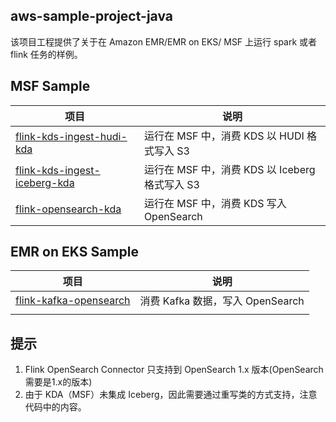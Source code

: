 ## aws-sample-project-java

该项目工程提供了关于在 Amazon EMR/EMR on EKS/ MSF 上运行 spark 或者 flink 任务的样例。

## MSF Sample

| 项目                                                             | 说明                                 |
|----------------------------------------------------------------|------------------------------------|
| [flink-kds-ingest-hudi-kda](./flink-kds-ingest-hudi-kda)       | 运行在 MSF 中，消费 KDS 以 HUDI 格式写入 S3    |
| [flink-kds-ingest-iceberg-kda](./flink-kds-ingest-iceberg-kda) | 运行在 MSF 中，消费 KDS 以 Iceberg 格式写入 S3 |
| [flink-opensearch-kda](./flink-opensearch-kda)                 | 运行在 MSF 中，消费 KDS 写入 OpenSearch     |


## EMR on EKS Sample

| 项目                           | 说明                                 |
|------------------------------|------------------------------------|
| [flink-kafka-opensearch](./flink-kafka-opensearch ) | 消费 Kafka 数据，写入 OpenSearch          |
|                              |                                    |


## 提示
1. Flink OpenSearch Connector 只支持到 OpenSearch 1.x 版本(OpenSearch 需要是1.x的版本)
2. 由于 KDA（MSF）未集成 Iceberg，因此需要通过重写类的方式支持，注意代码中的内容。